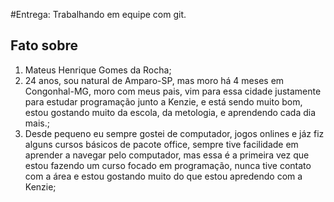 #Entrega: Trabalhando em equipe com git.

## Fato sobre <Mateus>

1. Mateus Henrique Gomes da Rocha;
2. 24 anos, sou natural de Amparo-SP, mas moro há 4 meses em Congonhal-MG, moro com meus pais, vim para essa cidade justamente para estudar programação junto a Kenzie, e está sendo muito bom, estou gostando muito da escola, da metologia, e aprendendo cada dia mais.;
3. Desde pequeno eu sempre gostei de computador, jogos onlines e jáz fiz alguns cursos básicos de pacote office, sempre tive facilidade em aprender a navegar pelo computador, mas essa é a primeira vez que estou fazendo um curso focado em programação, nunca tive contato com a área e estou gostando muito do que estou apredendo com a Kenzie;